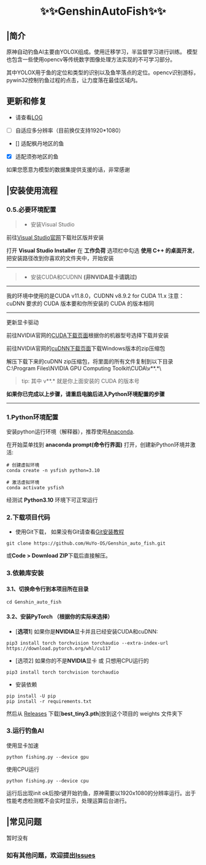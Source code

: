 <div align='center' >

# ✨✨GenshinAutoFish✨✨
</div>

## |简介
原神自动钓鱼AI主要由YOLOX组成。使用迁移学习，半监督学习进行训练。 模型也包含一些使用opencv等传统数字图像处理方法实现的不可学习部分。

其中YOLOX用于鱼的定位和类型的识别以及鱼竿落点的定位。opencv识别游标，pywin32控制钓鱼过程的点击，让力度落在最佳区域内。

## 更新和修复

- 请查看[LOG](./doc/LOG.md)

- [ ] 自适应多分辨率（目前换仅支持1920*1080）
- [] 适配枫丹地区的鱼

- [x] 适配须弥地区的鱼

如果您愿意为模型的数据集提供支援的话，非常感谢

## |安装使用流程
### 0.5.必要环境配置
> - 安装Visual Studio

前往[Visual Studio官网](https://visualstudio.microsoft.com/zh-hans/downloads/)下载社区版并安装

打开 **Visual Studio Installer** 在 **工作负荷** 选项栏中勾选 **使用 C++ 的桌面开发**，把安装路径改到你喜欢的文件夹中，开始安装

---
> - 安装CUDA和CUDNN **(非NVIDA显卡请跳过)**

---
我的环境中使用的是CUDA v11.8.0，CUDNN v8.9.2 for CUDA 11.x
注意：cuDNN 要求的 CUDA 版本要和你所安装的 CUDA 的版本相同

---

更新显卡驱动

前往NVIDIA官网的[CUDA下载页面](https://developer.nvidia.cn/cuda-toolkit-archive)根据你的机器型号选择下载并安装

前往NVIDIA官网的[cuDNN下载页面](https://developer.nvidia.cn/rdp/cudnn-archive)下载Windows版本的zip压缩包

解压下载下来的cuDNN zip压缩包，将里面的所有文件复制到以下目录 C:\Program Files\NVIDIA GPU Computing Toolkit\CUDA\v**.*\

> tip: 其中 v**.* 就是你上面安装的 CUDA 的版本号

**如果你已完成以上步骤，请重启电脑后进入Python环境配置的步骤**

---

### 1.Python环境配置

安装python运行环境（解释器），推荐使用[Anaconda](https://www.anaconda.com/).

在开始菜单找到 **anaconda prompt(命令行界面)** 打开，创建新Python环境并激活:

```shell
# 创建虚拟环境
conda create -n ysfish python=3.10

# 激活虚拟环境
conda activate ysfish
```
经测试 **Python3.10** 环境下可正常运行

### 2.下载项目代码

- 使用Git下载， 如果没有Git请查看[Git安装教程](https://cloud.tencent.com/developer/article/2099150)

```shell
git clone https://github.com/HuYo-OS/Genshin_auto_fish.git
```

或**Code > Download ZIP**下载后直接解压。

### 3.依赖库安装

#### 3.1、切换命令行到本项目所在目录
```shell
cd Genshin_auto_fish
```

#### 3.2、安装PyTorch （根据你的实际来选择）

- [**选项1**] 如果你是**NVIDIA**显卡并且已经安装CUDA和cuDNN:

```shell
pip3 install torch torchvision torchaudio --extra-index-url https://download.pytorch.org/whl/cu117
```


- [选项2] 如果你的不是**NVIDIA**显卡 或 只想用CPU运行的

```shell
pip3 install torch torchvision torchaudio
```

- 安装依赖
```shell
pip install -U pip
pip install -r requirements.txt
```

然后从 [Releases](https://github.com/HuYo-OS/Genshin_auto_fish/releases) 下载[**best_tiny3.pth**]放到这个项目的 weights 文件夹下

### 3.运行钓鱼AI

使用显卡加速
```shell
python fishing.py --device gpu
```

使用CPU运行
```shell
python fishing.py --device cpu
```
运行后出现init ok后按r键开始钓鱼，原神需要以1920x1080的分辨率运行。出于性能考虑检测框不会实时显示，处理运算后台进行。

## |常见问题

暂时没有

### 如有其他问题，欢迎提出[Issues](https://github.com/HuYo-OS/Genshin_auto_fish/issues/new/choose)
